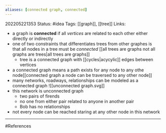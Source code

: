 ```yaml
---
aliases: [connected graph, connected]
---
```

202205221353
Status: #idea
Tags: [[graph]], [[tree]]
Links:
- a graph is **connected** if all *vertices* are related to each other either directly or indirectly
- one of two constraints that differentiates trees from other graphes is that all nodes in a tree must be *connected* [[all trees are graphs not all graphs are trees|all trees are graphs]]
	- tree is a connected graph with [[cycles|acycylic]] edges between vertices
- a connected graph means a path exists for any node to any othe node[[connected graph a node can be traversed to any other node]]
-  many networks, roadways, relationships can be modeled as a connected graph
![[unconnected graph.svg]]
- this network is unconnected graph
	- two pairs of firends
	- no one from either pair related to anyone in another pair
	- Bob has no relationships
- not every node can be reached staring at any other node in this network


___
#References
